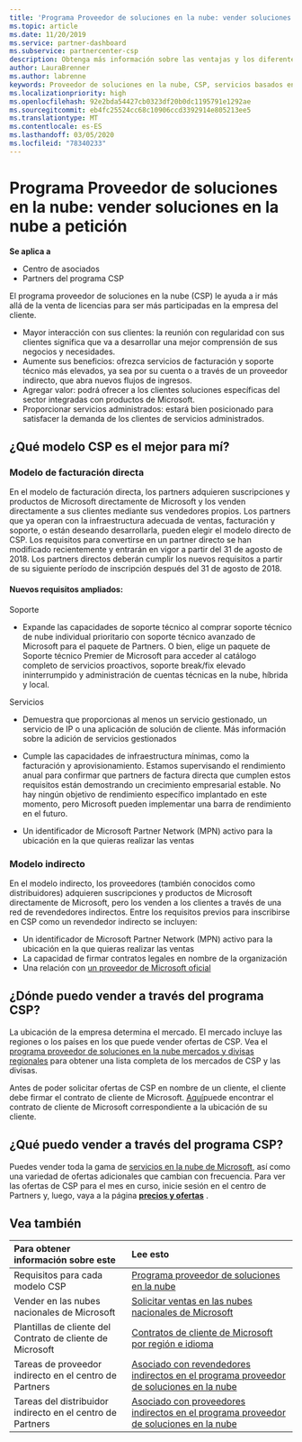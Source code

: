 ```yaml
---
title: 'Programa Proveedor de soluciones en la nube: vender soluciones en la nube bajo petición | Centro de partners'
ms.topic: article
ms.date: 11/20/2019
ms.service: partner-dashboard
ms.subservice: partnercenter-csp
description: Obtenga más información sobre las ventajas y los diferentes modelos del programa proveedor de soluciones en la nube para ayudar a su negocio a crecer con nuevos clientes y nuevos conocimientos.
author: LauraBrenner
ms.author: labrenne
keywords: Proveedor de soluciones en la nube, CSP, servicios basados en la nube, Azure, Office 365, Dynamics, partner de CSP, vender en CSP, partner directo, partner de CSP indirecto, revendedor de CSP indirecto, CSP directo, CSP indirecto, modelo directo, modelo indirecto, revendedor indirecto, proveedor indirecto, proveedor, distribuidor, programa proveedor de soluciones en la nube
ms.localizationpriority: high
ms.openlocfilehash: 92e2bda54427cb0323df20b0dc1195791e1292ae
ms.sourcegitcommit: eb4fc25524cc68c10906ccd3392914e805213ee5
ms.translationtype: MT
ms.contentlocale: es-ES
ms.lasthandoff: 03/05/2020
ms.locfileid: "78340233"
---
```

# <a name="cloud-solution-provider-program---selling-in-demand-cloud-solutions"></a>Programa Proveedor de soluciones en la nube: vender soluciones en la nube a petición 

**Se aplica a**

- Centro de asociados
- Partners del programa CSP

El programa proveedor de soluciones en la nube (CSP) le ayuda a ir más allá de la venta de licencias para ser más participadas en la empresa del cliente.
 
- Mayor interacción con sus clientes: la reunión con regularidad con sus clientes significa que va a desarrollar una mejor comprensión de sus negocios y necesidades.
- Aumente sus beneficios: ofrezca servicios de facturación y soporte técnico más elevados, ya sea por su cuenta o a través de un proveedor indirecto, que abra nuevos flujos de ingresos.  
- Agregar valor: podrá ofrecer a los clientes soluciones específicas del sector integradas con productos de Microsoft.
- Proporcionar servicios administrados: estará bien posicionado para satisfacer la demanda de los clientes de servicios administrados. 

## <a name="which-csp-model-is-best-for-me"></a>¿Qué modelo CSP es el mejor para mí?

### <a name="direct-bill-model"></a>Modelo de facturación directa

 En el modelo de facturación directa, los partners adquieren suscripciones y productos de Microsoft directamente de Microsoft y los venden directamente a sus clientes mediante sus vendedores propios. Los partners que ya operan con la infraestructura adecuada de ventas, facturación y soporte, o están deseando desarrollarla, pueden elegir el modelo directo de CSP. Los requisitos para convertirse en un partner directo se han modificado recientemente y entrarán en vigor a partir del 31 de agosto de 2018. Los partners directos deberán cumplir los nuevos requisitos a partir de su siguiente período de inscripción después del 31 de agosto de 2018.


#### <a name="new-expanded-requirements"></a>Nuevos requisitos ampliados:

Soporte
- Expande las capacidades de soporte técnico al comprar soporte técnico de nube individual prioritario con soporte técnico avanzado de Microsoft para el paquete de Partners. O bien, elige un paquete de Soporte técnico Premier de Microsoft para acceder al catálogo completo de servicios proactivos, soporte break/fix elevado ininterrumpido y administración de cuentas técnicas en la nube, híbrida y local. 

Servicios

- Demuestra que proporcionas al menos un servicio gestionado, un servicio de IP o una aplicación de solución de cliente. Más información sobre la adición de servicios gestionados

- Cumple las capacidades de infraestructura mínimas, como la facturación y aprovisionamiento.
Estamos supervisando el rendimiento anual para confirmar que partners de factura directa que cumplen estos requisitos están demostrando un crecimiento empresarial estable. No hay ningún objetivo de rendimiento específico implantado en este momento, pero Microsoft pueden implementar una barra de rendimiento en el futuro. 

- Un identificador de Microsoft Partner Network (MPN) activo para la ubicación en la que quieras realizar las ventas


### <a name="indirect-model"></a>Modelo indirecto

En el modelo indirecto, los proveedores (también conocidos como distribuidores) adquieren suscripciones y productos de Microsoft directamente de Microsoft, pero los venden a los clientes a través de una red de revendedores indirectos. Entre los requisitos previos para inscribirse en CSP como un revendedor indirecto se incluyen:

- Un identificador de Microsoft Partner Network (MPN) activo para la ubicación en la que quieras realizar las ventas
- La capacidad de firmar contratos legales en nombre de la organización
- Una relación con [un proveedor de Microsoft oficial](https://partnercenter.microsoft.com/partner/find-a-provider)


## <a name="where-can-i-sell-through-the-csp-program"></a>¿Dónde puedo vender a través del programa CSP?

La ubicación de la empresa determina el mercado. El mercado incluye las regiones o los países en los que puede vender ofertas de CSP. Vea el [programa proveedor de soluciones en la nube mercados y divisas regionales](regional-authorization-overview.md) para obtener una lista completa de los mercados de CSP y las divisas.

Antes de poder solicitar ofertas de CSP en nombre de un cliente, el cliente debe firmar el contrato de cliente de Microsoft. [Aquí](agreements.md)puede encontrar el contrato de cliente de Microsoft correspondiente a la ubicación de su cliente.  

## <a name="what-can-i-sell-through-the-csp-program"></a>¿Qué puedo vender a través del programa CSP?

Puedes vender toda la gama de [servicios en la nube de Microsoft](https://partner.microsoft.com/cloud-solution-provider/products-and-services), así como una variedad de ofertas adicionales que cambian con frecuencia. Para ver las ofertas de CSP para el mes en curso, inicie sesión en el centro de Partners y, luego, vaya a la página [**precios y ofertas**](https://partnercenter.microsoft.com/pcv/sales) .

## <a name="see-also"></a>Vea también 


|**Para obtener información sobre este**   |**Lee esto**   |
|:---------------------------|:--------------------|
|Requisitos para cada modelo CSP   | [Programa proveedor de soluciones en la nube](https://partnercenter.microsoft.com/partner/cloud-solution-provider)|
|Vender en las nubes nacionales de Microsoft   | [Solicitar ventas en las nubes nacionales de Microsoft](csp-national-clouds-overview.md)|
|Plantillas de cliente del Contrato de cliente de Microsoft   |[Contratos de cliente de Microsoft por región e idioma](agreements.md)|
|Tareas de proveedor indirecto en el centro de Partners  |[Asociado con revendedores indirectos en el programa proveedor de soluciones en la nube](indirect-provider-tasks-in-partner-center.md)|
|Tareas del distribuidor indirecto en el centro de Partners   |[Asociado con proveedores indirectos en el programa proveedor de soluciones en la nube](indirect-reseller-tasks-in-partner-center.md)|
